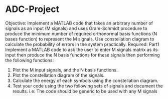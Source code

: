 # ADC-Project
Objective: 
Implement a MATLAB code that takes an arbitrary number of signals as an input (M signals) 
and uses Gram-Schmidt procedure to produce the minimum number of required orthonormal 
basis functions (N bases function) to represent the M signals. Use constellation diagram to 
calculate the probability of errors in the system practically. 
Required: 
Part1 
Implement a MATLAB code to ask the user to enter M signals matrix as its input then 
produce the N basis functions for these signals then performing the following functions:  
1. Plot the M input signals, and the N basis functions. 
2. Plot the constellation diagram of the signals. 
3. Calculate the energy of each symbols using the constellation diagram. 
4. Test your code using the two following sets of signals and document the results. 
i.e: The code should be generic to be used with any M signals
